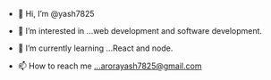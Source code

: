 - 👋 Hi, I’m @yash7825
- 👀 I’m interested in ...web development and software development.
- 🌱 I’m currently learning ...React and node.

- 📫 How to reach me ...arorayash7825@gmail.com

<!---
yash7825/yash7825 is a ✨ special ✨ repository because its `README.md` (this file) appears on your GitHub profile.
You can click the Preview link to take a look at your changes.
--->
